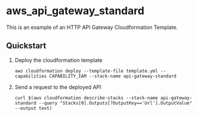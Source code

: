 # aws_api_gateway_standard 

This is an example of an HTTP API Gateway Cloudformation Template.

## Quickstart

1. Deploy the cloudformation template
   ```
   aws cloudformation deploy --template-file template.yml --capabilities CAPABILITY_IAM --stack-name api-gateway-standard
   ```

2. Send a request to the deployed API
   ```
   curl $(aws cloudformation describe-stacks --stack-name api-gateway-standard --query "Stacks[0].Outputs[?OutputKey=='Url'].OutputValue" --output text)
